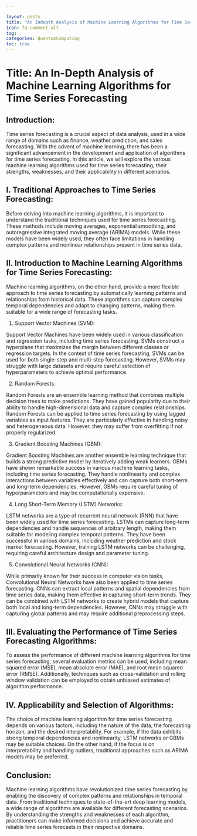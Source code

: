 ```yaml
---

layout: posts
title: "An Indepth Analysis of Machine Learning Algorithms for Time Series Forecasting"
icon: fa-comment-alt
tag:      
categories: QuantumComputing
toc: true
---
```




# Title: An In-Depth Analysis of Machine Learning Algorithms for Time Series Forecasting

## Introduction:

Time series forecasting is a crucial aspect of data analysis, used in a wide range of domains such as finance, weather prediction, and sales forecasting. With the advent of machine learning, there has been a significant advancement in the development and application of algorithms for time series forecasting. In this article, we will explore the various machine learning algorithms used for time series forecasting, their strengths, weaknesses, and their applicability in different scenarios.

## I. Traditional Approaches to Time Series Forecasting:

Before delving into machine learning algorithms, it is important to understand the traditional techniques used for time series forecasting. These methods include moving averages, exponential smoothing, and autoregressive integrated moving average (ARIMA) models. While these models have been widely used, they often face limitations in handling complex patterns and nonlinear relationships present in time series data.

## II. Introduction to Machine Learning Algorithms for Time Series Forecasting:

Machine learning algorithms, on the other hand, provide a more flexible approach to time series forecasting by automatically learning patterns and relationships from historical data. These algorithms can capture complex temporal dependencies and adapt to changing patterns, making them suitable for a wide range of forecasting tasks.

1. Support Vector Machines (SVM):

Support Vector Machines have been widely used in various classification and regression tasks, including time series forecasting. SVMs construct a hyperplane that maximizes the margin between different classes or regression targets. In the context of time series forecasting, SVMs can be used for both single-step and multi-step forecasting. However, SVMs may struggle with large datasets and require careful selection of hyperparameters to achieve optimal performance.

2. Random Forests:

Random Forests are an ensemble learning method that combines multiple decision trees to make predictions. They have gained popularity due to their ability to handle high-dimensional data and capture complex relationships. Random Forests can be applied to time series forecasting by using lagged variables as input features. They are particularly effective in handling noisy and heterogeneous data. However, they may suffer from overfitting if not properly regularized.

3. Gradient Boosting Machines (GBM):

Gradient Boosting Machines are another ensemble learning technique that builds a strong predictive model by iteratively adding weak learners. GBMs have shown remarkable success in various machine learning tasks, including time series forecasting. They handle nonlinearity and complex interactions between variables effectively and can capture both short-term and long-term dependencies. However, GBMs require careful tuning of hyperparameters and may be computationally expensive.

4. Long Short-Term Memory (LSTM) Networks:

LSTM networks are a type of recurrent neural network (RNN) that have been widely used for time series forecasting. LSTMs can capture long-term dependencies and handle sequences of arbitrary length, making them suitable for modeling complex temporal patterns. They have been successful in various domains, including weather prediction and stock market forecasting. However, training LSTM networks can be challenging, requiring careful architecture design and parameter tuning.

5. Convolutional Neural Networks (CNN):

While primarily known for their success in computer vision tasks, Convolutional Neural Networks have also been applied to time series forecasting. CNNs can extract local patterns and spatial dependencies from time series data, making them effective in capturing short-term trends. They can be combined with LSTM networks to create hybrid models that capture both local and long-term dependencies. However, CNNs may struggle with capturing global patterns and may require additional preprocessing steps.

## III. Evaluating the Performance of Time Series Forecasting Algorithms:

To assess the performance of different machine learning algorithms for time series forecasting, several evaluation metrics can be used, including mean squared error (MSE), mean absolute error (MAE), and root mean squared error (RMSE). Additionally, techniques such as cross-validation and rolling window validation can be employed to obtain unbiased estimates of algorithm performance.

## IV. Applicability and Selection of Algorithms:

The choice of machine learning algorithm for time series forecasting depends on various factors, including the nature of the data, the forecasting horizon, and the desired interpretability. For example, if the data exhibits strong temporal dependencies and nonlinearity, LSTM networks or GBMs may be suitable choices. On the other hand, if the focus is on interpretability and handling outliers, traditional approaches such as ARIMA models may be preferred.

## Conclusion:

Machine learning algorithms have revolutionized time series forecasting by enabling the discovery of complex patterns and relationships in temporal data. From traditional techniques to state-of-the-art deep learning models, a wide range of algorithms are available for different forecasting scenarios. By understanding the strengths and weaknesses of each algorithm, practitioners can make informed decisions and achieve accurate and reliable time series forecasts in their respective domains.